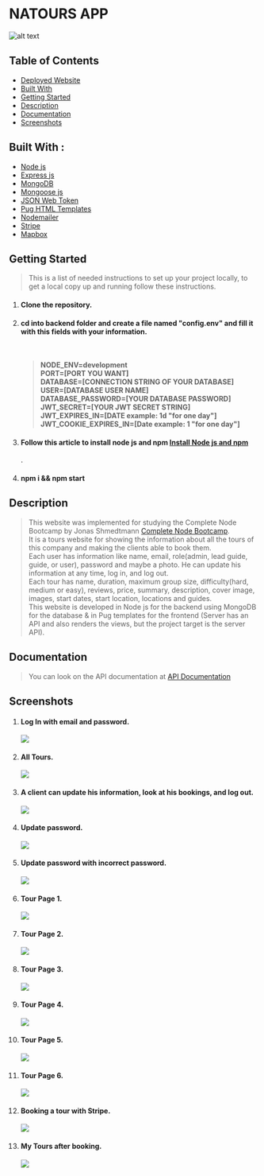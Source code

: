 # NATOURS APP

![alt text](./Images/logo-green.png)

<h2>Table of Contents</h2>
<ul>
  <li><a href="https://natours-moaz.herokuapp.com/">Deployed Website</a></li>
  <li><a href="#built-with--">Built With</a></li>
  <li><a href="#getting-started">Getting Started</a></li>
  <li><a href="#Description">Description</a></li>
  <li><a href="#Documentation">Documentation</a></li>
  <li><a href="#Screenshots">Screenshots</a></li>
</ul>

<h2 href="#BuiltWith">Built With : </h2>
 <ul>
  <li><a href="https://www.w3schools.com/nodejs/">Node js</a></li>
  <li><a href="https://www.javatpoint.com/expressjs-tutorial">Express js</a></li>
  <li><a href="https://www.w3schools.in/mongodb/tutorials/">MongoDB</a></li>
  <li><a href="https://mongoosejs.com/">Mongoose js</a></li>
  <li><a href="http://www.w3schools.me/aspnetcore/implement-jwt">JSON Web Token</a></li>
  <li><a href="https://www.sitepoint.com/a-beginners-guide-to-pug/">Pug HTML Templates</a></li>
  <li><a href="https://nodemailer.com/about/">Nodemailer</a></li>
  <li><a href="https://stripe.com/en-gb-us">Stripe</a></li>
  <li><a href="https://www.mapbox.com/">Mapbox</a></li>

 </ul>

<h2 href="#GettingStarted">Getting Started</h2>
<blockquote>
  <p>This is a list of needed instructions to set up your project locally, to get a local copy up and running follow these instructions.
 </p>
</blockquote>
<ol>
<li>
  <h4>Clone the repository.</h4>
 </li>
 <li>
  <h4>cd into backend folder and create a file named "config.env" and fill it with this fields with your information. <h4>  <br> <blockquote> <p> NODE_ENV=development <br>
PORT=[PORT YOU WANT] <br>
DATABASE=[CONNECTION STRING OF YOUR DATABASE] <br>
USER=[DATABASE USER NAME] <br>
DATABASE_PASSWORD=[YOUR DATABASE PASSWORD] <br>
JWT_SECRET=[YOUR JWT SECRET STRING] <br>
JWT_EXPIRES_IN=[DATE example: 1d "for one day"] <br>
JWT_COOKIE_EXPIRES_IN=[Date example: 1 "for one day"] <br></p> </blockquote>
 </li>
 <li>
  <h4>Follow this article to install node js and npm <a href="https://phoenixnap.com/kb/install-node-js-npm-on-windows">Install Node js and npm</a></h4>.
 </li>
 <li>
  <h4>npm i && npm start</h4>
 </li>
 </ol>

<h2 href="#Description">Description</h2>
<blockquote>
  <p>
  This website was implemented for studying the Complete Node Bootcamp by Jonas Shmedtmann <a href="https://www.udemy.com/course/nodejs-express-mongodb-bootcamp/?utm_source=adwords&utm_medium=udemyads&utm_campaign=LongTail_la.EN_cc.ROW&utm_content=deal4584&utm_term=_._ag_77879424134_._ad_535397245863_._kw__._de_c_._dm__._pl__._ti_dsa-1007766171312_._li_1005394_._pd__._&matchtype=&gclid=Cj0KCQjwj7CZBhDHARIsAPPWv3eIDgakxVmBXRF82kcnFnDo4XZvbb8CzvO8T8LuP7If9EGJ3jfU9sgaAsslEALw_wcB">Complete Node Bootcamp</a>.
  <br>
  It is a tours website for showing the information about all the tours of this company and making the clients able to book them.
  <br>
  Each user has information like name, email, role(admin, lead guide, guide, or user), password and maybe a photo. He can update his information at any time, log in, and log out.
  <br> 
  Each tour has name, duration, maximum group size, difficulty(hard, medium or easy), reviews, price, summary, description, cover image, images, start dates, start location, locations and guides.
  <br> 
  This website is developed in Node js for the backend using MongoDB for the database & in Pug templates for the frontend (Server has an API and also renders the views, but the project target is the server API).

 </p>
</blockquote>

<h2 href="#Documentation">Documentation</h2>
<blockquote>
  <p>
  You can look on the API documentation at <a href="https://documenter.getpostman.com/view/22736405/VVkCdbKe">API Documentation</a>
  </p>
</blockquote>

<h2 href="#Screenshots">Screenshots</h2>
<ol>
<li>
  <h4>Log In with email and password.</h4>
  <img src="./Images/Log In.PNG">
</li>
<li>
  <h4>All Tours.</h4>
  <img src="./Images/All Tours.PNG">
</li>
<li>
  <h4>A client can update his information, look at his bookings, and log out.</h4>
  <img src="./Images/Update information.PNG">
</li>
<li>
  <h4>Update password.</h4>
  <img src="./Images/Update password.PNG">
</li>
<li>
  <h4>Update password with incorrect password.</h4>
  <img src="./Images/Update password with incorrect password.PNG">
</li>
<li>
  <h4>Tour Page 1.</h4>
  <img src="./Images/Tour Page 1.PNG">
</li>
<li>
  <h4>Tour Page 2.</h4>
  <img src="./Images/Tour Page 2.PNG">
</li>
<li>
  <h4>Tour Page 3.</h4>
  <img src="./Images/Tour Page 3.PNG">
</li>
<li>
  <h4>Tour Page 4.</h4>
  <img src="./Images/Tour Page 4.PNG">
</li>
<li>
  <h4>Tour Page 5.</h4>
  <img src="./Images/Tour Page 5.PNG">
</li>
<li>
  <h4>Tour Page 6.</h4>
  <img src="./Images/Tour Page 6.PNG">
</li>
<li>
  <h4>Booking a tour with Stripe.</h4>
  <img src="./Images/Booking a tour with Stripe.PNG">
</li>
<li>
  <h4>My Tours after booking.</h4>
  <img src="./Images/My Tours after booking.PNG">
</li>
</ol>

